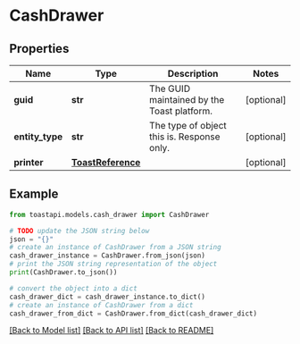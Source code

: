 # CashDrawer


## Properties

Name | Type | Description | Notes
------------ | ------------- | ------------- | -------------
**guid** | **str** | The GUID maintained by the Toast platform. | [optional] 
**entity_type** | **str** | The type of object this is. Response only. | [optional] 
**printer** | [**ToastReference**](ToastReference.md) |  | [optional] 

## Example

```python
from toastapi.models.cash_drawer import CashDrawer

# TODO update the JSON string below
json = "{}"
# create an instance of CashDrawer from a JSON string
cash_drawer_instance = CashDrawer.from_json(json)
# print the JSON string representation of the object
print(CashDrawer.to_json())

# convert the object into a dict
cash_drawer_dict = cash_drawer_instance.to_dict()
# create an instance of CashDrawer from a dict
cash_drawer_from_dict = CashDrawer.from_dict(cash_drawer_dict)
```
[[Back to Model list]](../README.md#documentation-for-models) [[Back to API list]](../README.md#documentation-for-api-endpoints) [[Back to README]](../README.md)


